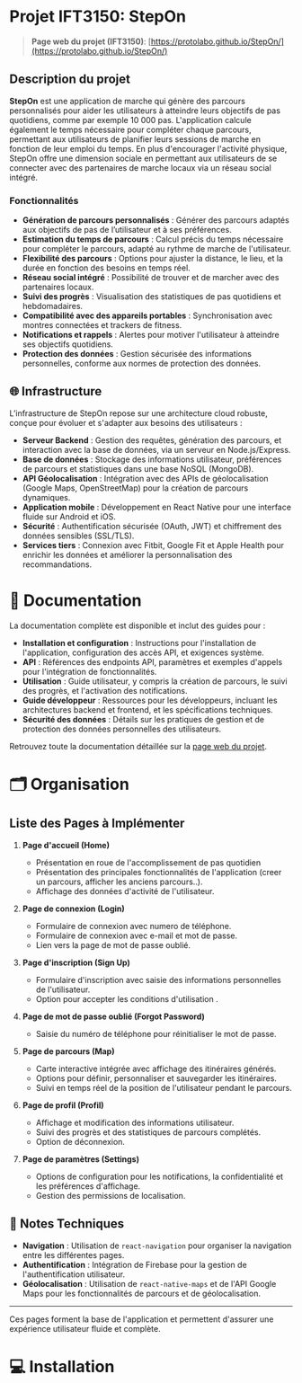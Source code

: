# Projet IFT3150: StepOn

> **Page web du projet (IFT3150)**: [https://protolabo.github.io/StepOn/](https://protolabo.github.io/StepOn/)

## Description du projet

**StepOn** est une application de marche qui génère des parcours personnalisés pour aider les utilisateurs à atteindre leurs objectifs de pas quotidiens, comme par exemple 10 000 pas. L'application calcule également le temps nécessaire pour compléter chaque parcours, permettant aux utilisateurs de planifier leurs sessions de marche en fonction de leur emploi du temps. En plus d'encourager l'activité physique, StepOn offre une dimension sociale en permettant aux utilisateurs de se connecter avec des partenaires de marche locaux via un réseau social intégré.

### Fonctionnalités

- **Génération de parcours personnalisés** : Générer des parcours adaptés aux objectifs de pas de l’utilisateur et à ses préférences.
- **Estimation du temps de parcours** : Calcul précis du temps nécessaire pour compléter le parcours, adapté au rythme de marche de l'utilisateur.
- **Flexibilité des parcours** : Options pour ajuster la distance, le lieu, et la durée en fonction des besoins en temps réel.
- **Réseau social intégré** : Possibilité de trouver et de marcher avec des partenaires locaux.
- **Suivi des progrès** : Visualisation des statistiques de pas quotidiens et hebdomadaires.
- **Compatibilité avec des appareils portables** : Synchronisation avec montres connectées et trackers de fitness.
- **Notifications et rappels** : Alertes pour motiver l'utilisateur à atteindre ses objectifs quotidiens.
- **Protection des données** : Gestion sécurisée des informations personnelles, conforme aux normes de protection des données.

## 🌐 Infrastructure

L’infrastructure de StepOn repose sur une architecture cloud robuste, conçue pour évoluer et s'adapter aux besoins des utilisateurs :

- **Serveur Backend** : Gestion des requêtes, génération des parcours, et interaction avec la base de données, via un serveur en Node.js/Express.
- **Base de données** : Stockage des informations utilisateur, préférences de parcours et statistiques dans une base NoSQL (MongoDB).
- **API Géolocalisation** : Intégration avec des APIs de géolocalisation (Google Maps, OpenStreetMap) pour la création de parcours dynamiques.
- **Application mobile** : Développement en React Native pour une interface fluide sur Android et iOS.
- **Sécurité** : Authentification sécurisée (OAuth, JWT) et chiffrement des données sensibles (SSL/TLS).
- **Services tiers** : Connexion avec Fitbit, Google Fit et Apple Health pour enrichir les données et améliorer la personnalisation des recommandations.

# 📘 Documentation

La documentation complète est disponible et inclut des guides pour :

- **Installation et configuration** : Instructions pour l'installation de l'application, configuration des accès API, et exigences système.
- **API** : Références des endpoints API, paramètres et exemples d'appels pour l'intégration de fonctionnalités.
- **Utilisation** : Guide utilisateur, y compris la création de parcours, le suivi des progrès, et l'activation des notifications.
- **Guide développeur** : Ressources pour les développeurs, incluant les architectures backend et frontend, et les spécifications techniques.
- **Sécurité des données** : Détails sur les pratiques de gestion et de protection des données personnelles des utilisateurs.

Retrouvez toute la documentation détaillée sur la [page web du projet](https://protolabo.github.io/StepOn/).

# 🗂️ Organisation

## Liste des Pages à Implémenter

1. **Page d'accueil (Home)**
    - Présentation en roue de l'accomplissement de pas quotidien
    - Présentation des principales fonctionnalités de l'application (creer un parcours, afficher les anciens parcours..).
    - Affichage des données d'activité de l'utilisateur.

2. **Page de connexion (Login)**
    - Formulaire de connexion avec numero de téléphone.
    - Formulaire de connexion avec e-mail et mot de passe.
    - Lien vers la page de mot de passe oublié.

3. **Page d'inscription (Sign Up)**
    - Formulaire d'inscription avec saisie des informations personnelles de l'utilisateur.
    - Option pour accepter les conditions d'utilisation .

4. **Page de mot de passe oublié (Forgot Password)**
    - Saisie du numéro de téléphone pour réinitialiser le mot de passe.

5. **Page de parcours (Map)**
    - Carte interactive intégrée avec affichage des itinéraires générés.
    - Options pour définir, personnaliser et sauvegarder les itinéraires.
    - Suivi en temps réel de la position de l'utilisateur pendant le parcours.

6. **Page de profil (Profil)**
    - Affichage et modification des informations utilisateur.
    - Suivi des progrès et des statistiques de parcours complétés.
    - Option de déconnexion.

7. **Page de paramètres (Settings)**
    - Options de configuration pour les notifications, la confidentialité et les préférences d'affichage.
    - Gestion des permissions de localisation.


## 📌 Notes Techniques

- **Navigation** : Utilisation de `react-navigation` pour organiser la navigation entre les différentes pages.
- **Authentification** : Intégration de Firebase pour la gestion de l'authentification utilisateur.
- **Géolocalisation** : Utilisation de `react-native-maps` et de l'API Google Maps pour les fonctionnalités de parcours et de géolocalisation.

---

Ces pages forment la base de l'application et permettent d'assurer une expérience utilisateur fluide et complète.


# 💻 Installation

<!-- TODO -->